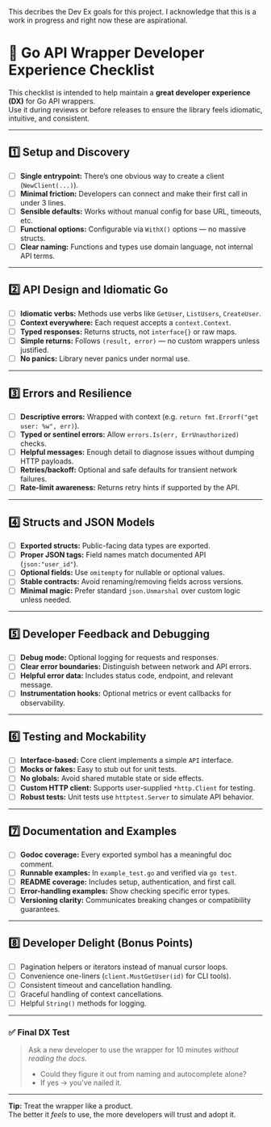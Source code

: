 This decribes the Dev Ex goals for this project.  I acknowledge that this is a work in progress and right now these are aspirational. 



# 🧭 Go API Wrapper Developer Experience Checklist
This checklist is intended to help maintain a **great developer experience (DX)** for Go API wrappers.  
Use it during reviews or before releases to ensure the library feels idiomatic, intuitive, and consistent.

---

## 1️⃣ Setup and Discovery
- [ ] **Single entrypoint:** There’s one obvious way to create a client (`NewClient(...)`).
- [ ] **Minimal friction:** Developers can connect and make their first call in under 3 lines.
- [ ] **Sensible defaults:** Works without manual config for base URL, timeouts, etc.
- [ ] **Functional options:** Configurable via `WithX()` options — no massive structs.
- [ ] **Clear naming:** Functions and types use domain language, not internal API terms.

---

## 2️⃣ API Design and Idiomatic Go
- [ ] **Idiomatic verbs:** Methods use verbs like `GetUser`, `ListUsers`, `CreateUser`.
- [ ] **Context everywhere:** Each request accepts a `context.Context`.
- [ ] **Typed responses:** Returns structs, not `interface{}` or raw maps.
- [ ] **Simple returns:** Follows `(result, error)` — no custom wrappers unless justified.
- [ ] **No panics:** Library never panics under normal use.

---

## 3️⃣ Errors and Resilience
- [ ] **Descriptive errors:** Wrapped with context (e.g. `return fmt.Errorf("get user: %w", err)`).
- [ ] **Typed or sentinel errors:** Allow `errors.Is(err, ErrUnauthorized)` checks.
- [ ] **Helpful messages:** Enough detail to diagnose issues without dumping HTTP payloads.
- [ ] **Retries/backoff:** Optional and safe defaults for transient network failures.
- [ ] **Rate-limit awareness:** Returns retry hints if supported by the API.

---

## 4️⃣ Structs and JSON Models
- [ ] **Exported structs:** Public-facing data types are exported.
- [ ] **Proper JSON tags:** Field names match documented API (`json:"user_id"`).
- [ ] **Optional fields:** Use `omitempty` for nullable or optional values.
- [ ] **Stable contracts:** Avoid renaming/removing fields across versions.
- [ ] **Minimal magic:** Prefer standard `json.Unmarshal` over custom logic unless needed.

---

## 5️⃣ Developer Feedback and Debugging
- [ ] **Debug mode:** Optional logging for requests and responses.
- [ ] **Clear error boundaries:** Distinguish between network and API errors.
- [ ] **Helpful error data:** Includes status code, endpoint, and relevant message.
- [ ] **Instrumentation hooks:** Optional metrics or event callbacks for observability.

---

## 6️⃣ Testing and Mockability
- [ ] **Interface-based:** Core client implements a simple `API` interface.
- [ ] **Mocks or fakes:** Easy to stub out for unit tests.
- [ ] **No globals:** Avoid shared mutable state or side effects.
- [ ] **Custom HTTP client:** Supports user-supplied `*http.Client` for testing.
- [ ] **Robust tests:** Unit tests use `httptest.Server` to simulate API behavior.

---

## 7️⃣ Documentation and Examples
- [ ] **Godoc coverage:** Every exported symbol has a meaningful doc comment.
- [ ] **Runnable examples:** In `example_test.go` and verified via `go test`.
- [ ] **README coverage:** Includes setup, authentication, and first call.
- [ ] **Error-handling examples:** Show checking specific error types.
- [ ] **Versioning clarity:** Communicates breaking changes or compatibility guarantees.

---

## 8️⃣ Developer Delight (Bonus Points)
- [ ] Pagination helpers or iterators instead of manual cursor loops.
- [ ] Convenience one-liners (`client.MustGetUser(id)` for CLI tools).
- [ ] Consistent timeout and cancellation handling.
- [ ] Graceful handling of context cancellations.
- [ ] Helpful `String()` methods for logging.

---

### ✅ Final DX Test
> Ask a new developer to use the wrapper for 10 minutes *without reading the docs.*  
> - Could they figure it out from naming and autocomplete alone?  
> - If yes → you’ve nailed it.

---

**Tip:** Treat the wrapper like a product.  
The better it *feels* to use, the more developers will trust and adopt it.
